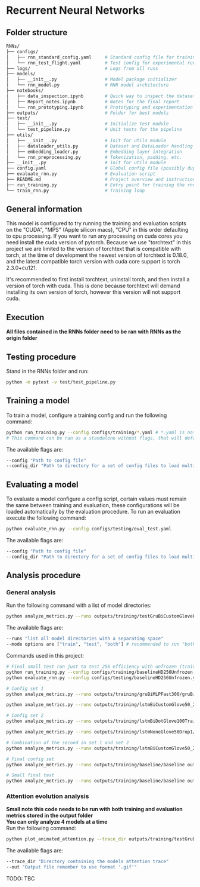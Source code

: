 # Recurrent Neural Networks

## Folder structure
```bash
RNNs/
├── configs/
│   ├── rnn_standard_config.yaml     # Standard config file for training
│   └── rnn_test_flight.yaml         # Test config for experimental runs
├── logs/                            # Logs from all runs
├── models/
│   ├── __init__.py                  # Model package initializer
│   └── rnn_model.py                 # RNN model architecture
├── notebooks/
│   ├── data_inspection.ipynb        # Quick way to inspect the dataset
│   ├── Report_notes.ipynb           # Notes for the final report
│   └── rnn_prototyping.ipynb        # Prototyping and experimentation
├── outputs/                         # Folder for best models
├── test/
│   ├── __init__.py                  # Initialize test module
│   └── test_pipeline.py             # Unit tests for the pipeline
├── utils/
│   ├── __init__.py                  # Init for utils module
│   ├── dataloader_utils.py          # Dataset and DataLoader handling
│   ├── embedding_loader.py          # Embedding layer integration
│   └── rnn_preprocessing.py         # Tokenization, padding, etc.
├── __init__.py                      # Init for utils module
├── config.yaml                      # Global config file (possibly duplicate of configs/)
├── evaluate_rnn.py                  # Evaluation script
├── README.md                        # Project overview and instructions
├── run_training.py                  # Entry point for training the rnn
└── train_rnn.py                     # Training loop
```

## General information
This model is configured to try running the training and evaluation scripts on the "CUDA", "MPS" (Apple silicon macs), "CPU" in this order defaulting to cpu processing.
If you want to run any processing on cuda cores you need install the cuda version of pytorch. Because we use "torchtext" in this project we are limited to the version of torchtext that is compatible with torch, at the time of development the newest version of torchtext is 0.18.0, and the latest compatible torch version with cuda core support is torch 2.3.0+cu121.

It's recommended to first install torchtext, uninstall torch, and then install a version of torch with cuda. This is done because torchtext will demand installing its own version of torch, however this version will not support cuda.

## Execution
**All files contained in the RNNs folder need to be ran with RNNs as the origin folder**

## Testing procedure
Stand in the RNNs folder and run:
```bash
python -m pytest -v test/test_pipeline.py
```

## Training a model
To train a model, configure a training config and run the following command:
```bash
python run_training.py --config configs/training/*.yaml # *.yaml is not a valid file to run, its to indicate that you can run any yaml file in this directory
# This command can be ran as a standalone without flags, that will default to the config "rnn_test_flight.yaml"
```

The available flags are:
```bash
--config "Path to config file"
--config_dir "Path to directory for a set of config files to load multiple configs, example: config/training/set1"
```

## Evaluating a model
To evaluate a model configure a config script, certain values must remain the same between training and evaluation, these configurations will be loaded automatically by the evaluation procedure. To run an evaluation execute the following command:
```bash
python evaluate_rnn.py --config configs/testing/eval_test.yaml
```
The available flags are:
```bash
--config "Path to config file"
--config_dir "Path to directory for a set of config files to load multiple configs"
```

## Analysis procedure
### General analysis
Run the following command with a list of model directories:
```bash
python analyze_metrics.py --runs outputs/training/testGruBiCustomGloveFSched outputs/training/testLstmNonbiCustomDotGloveFSched outputs/training/testLstmNonbiNoneGloveFSched --mode both
```
The available flags are:
```bash
--runs "list all model directories with a separating space"
--mode options are ["train", "test", "both"] # recommended to run "both" for best stability
```
Commands used in this project:
```bash
# Final small test run just to test 256 efficiency with unfrozen (train/eval commands)
python run_training.py --config configs/training/baselineHD256Unfrozen.yaml
python evaluate_rnn.py --config configs/testing/baselineHD256Unfrozen.yaml

# Config set 1
python analyze_metrics.py --runs outputs/training/gruBiMLPFast300/gruBiMLPFast300 outputs/training/gruBiMLPFast300LR01/gruBiMLPFast300LR01 outputs/training/gruNoneGlove50/gruNoneGlove50 outputs/training/gruNoneRand50/gruNoneRand50 --mode both

python analyze_metrics.py --runs outputs/training/lstmBiCustomGlove50_2L/lstmBiCustomGlove50_2L outputs/training/lstmBiCustomGlove50Drop1/lstmBiCustomGlove50Drop1 --mode both

# Config set 2
python analyze_metrics.py --runs outputs/training/lstmBiDotGlove100Train/lstmBiDotGlove100Train outputs/training/lstmBiMHAFast300_2L/lstmBiMHAFast300_2L outputs/training/lstmBiNoneGlove50/lstmBiNoneGlove50 outputs/training/lstmNoneGlove50/lstmNoneGlove50 --mode both

python analyze_metrics.py --runs outputs/training/lstmNoneGlove50Drop1/lstmNoneGlove50Drop1 outputs/training/lstmNoneGlove50LR01/lstmNoneGlove50LR01 --mode both

# Combination of the second in set 1 and set 2
python analyze_metrics.py --runs outputs/training/lstmBiCustomGlove50_2L/lstmBiCustomGlove50_2L outputs/training/lstmBiCustomGlove50Drop1/lstmBiCustomGlove50Drop1 outputs/training/lstmNoneGlove50Drop1/lstmNoneGlove50Drop1 outputs/training/lstmNoneGlove50LR01/lstmNoneGlove50LR01 --mode both

# Final config set
python analyze_metrics.py --runs outputs/training/baseline/baseline outputs/training/baselineDrop02/baselineDrop02 outputs/training/baselineHD256/baselineHD256 outputs/training/baselineUnfrozen/baselineUnfrozen --mode both

# Small final test
python analyze_metrics.py --runs outputs/training/baseline/baseline outputs/training/baselineHD256/baselineHD256 outputs/training/baselineUnfrozen/baselineUnfrozen outputs/training/baselineHD256Unfrozen/baselineHD256Unfrozen --mode both
```

### Attention evolution analysis
**Small note this code needs to be run with both training and evaluation metrics stored in the output folder**\
**You can only analyze 4 models at a time**\
Run the following command:
```bash
python plot_animated_attention.py --trace_dir outputs/training/testGruBiCustomGloveFSched/attention_trace --out attention_evolution.gif
```
The available flags are:
```bash
--trace_dir "Directory containing the models attention trace"
--out "Output file remember to use format '.gif'"
```
TODO: TBC
